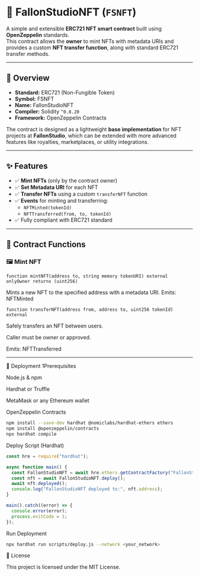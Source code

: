 # 🎨 FallonStudioNFT (`FSNFT`)

A simple and extensible **ERC721 NFT smart contract** built using **OpenZeppelin** standards.  
This contract allows the **owner** to mint NFTs with metadata URIs and provides a custom **NFT transfer function**, along with standard ERC721 transfer methods.

---

## 📖 Overview
- **Standard:** ERC721 (Non-Fungible Token)  
- **Symbol:** FSNFT  
- **Name:** FallonStudioNFT  
- **Compiler:** Solidity `^0.8.20`  
- **Framework:** OpenZeppelin Contracts  

The contract is designed as a lightweight **base implementation** for NFT projects at **FallonStudio**, which can be extended with more advanced features like royalties, marketplaces, or utility integrations.

---

## ✨ Features
- ✅ **Mint NFTs** (only by the contract owner)  
- ✅ **Set Metadata URI** for each NFT  
- ✅ **Transfer NFTs** using a custom `transferNFT` function  
- ✅ **Events** for minting and transferring:
  - `NFTMinted(tokenId)`
  - `NFTTransferred(from, to, tokenId)`  
- ✅ Fully compliant with ERC721 standard  

---

## 📂 Contract Functions

### 🖼 Mint NFT
```solidity
function mintNFT(address to, string memory tokenURI) external onlyOwner returns (uint256)
```
Mints a new NFT to the specified address with a metadata URI.
Emits: NFTMinted
```solidity
function transferNFT(address from, address to, uint256 tokenId) external
```
Safely transfers an NFT between users.

Caller must be owner or approved.

Emits: NFTTransferred

---
🚀 Deployment
1Prerequisites

Node.js & npm

Hardhat or Truffle

MetaMask or any Ethereum wallet

OpenZeppelin Contracts

```bash 
npm install --save-dev hardhat @nomiclabs/hardhat-ethers ethers
npm install @openzeppelin/contracts
npx hardhat compile
```

Deploy Script (Hardhat)
```javascript
const hre = require("hardhat");

async function main() {
  const FallonStudioNFT = await hre.ethers.getContractFactory("FallonStudioNFT");
  const nft = await FallonStudioNFT.deploy();
  await nft.deployed();
  console.log("FallonStudioNFT deployed to:", nft.address);
}

main().catch((error) => {
  console.error(error);
  process.exitCode = 1;
});

```

Run Deployment
```bash 
npx hardhat run scripts/deploy.js --network <your_network>

```
📜 License

This project is licensed under the MIT License.



